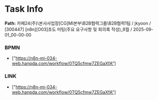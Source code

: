 # Task Info

**Path:** 카페24(주)\본사사업장\[CG]MI본부\B2B협력그룹\B2B협력1팀 / jkyoon / [300447] [n8n][O03]초도 미팅(주요 요구사항 및 회의록 작성)_9월 / 2025-09-01_00-00-00

### BPMN
- ["https://n8n-mi-034-web.hanpda.com/workflow/0TQ5cfmw7ZEGaXfA"]

### LINK
- ["https://n8n-mi-034-web.hanpda.com/workflow/0TQ5cfmw7ZEGaXfA"]

